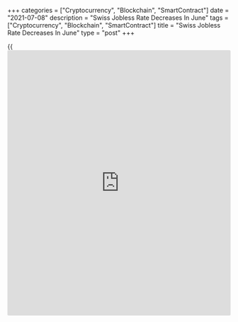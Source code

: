 +++
categories = ["Cryptocurrency", "Blockchain", "SmartContract"]
date = "2021-07-08"
description = "Swiss Jobless Rate Decreases In June"
tags = ["Cryptocurrency", "Blockchain", "SmartContract"]
title = "Swiss Jobless Rate Decreases In June"
type = "post"
+++

{{<iframe id="large-banner" src="https://www.bounty.group/#slide=14.0" width="100%" height="600" scrolling="no" style="border: 0px solid rgb(216, 221, 230); border-radius: 3px;">}}

Switzerland's jobless rate decreased marginally in June, data from the
State Secretariat for Economic Affairs showed on Thursday.

The jobless rate fell a seasonally to 3.1 percent in June from 3.2
percent in May.

On an unadjusted basis, the unemployment rate fell to 2.8 percent in
June from 3.1 percent in the previous month.

The number of registered unemployed declined to 131,821 in June from
142,966 in the preceding month.

The unemployment rate among the youth aged between 15 and 24, decreased
to 2.2 percent in June from 2.4 percent in the prior month.

For comments and feedback [contact](https://www.playgroundfx.com/contact/): editorial@rtt[news](https://www.letsplayfx.com/blog/forex-news-website/).com

[Economic News][1]

 **What parts of the world are seeing the best (and worst) economic
performances lately? Click[here][2] to check out our [Econ Scorecard][2]
and find out! See up-to-the-moment [ranking](https://www.playgroundfx.com/blog/crypto-exchange-ranking/)s for the best and worst
performers in [GDP][3], [unemployment rate][4], [inflation][5] and much
more.**

   1. www.rtt[news](https://www.letsplayfx.com/blog/forex-news-website/).com/Content/EconomicNews.aspx
   2. www.rtt[news](https://www.letsplayfx.com/blog/forex-news-website/).com/economic-scorecard/world-rank/retail-sales/highest-performance.aspx
   3. www.rtt[news](https://www.letsplayfx.com/blog/forex-news-website/).com/economic-scorecard/world-rank/GDP/highest-performance.aspx
   4. www.rtt[news](https://www.letsplayfx.com/blog/forex-news-website/).com/economic-scorecard/world-rank/unemployment-rate/lowest-performance.aspx
   5. www.rtt[news](https://www.letsplayfx.com/blog/forex-news-website/).com/economic-scorecard/world-rank/CPI/highest-performance.aspx